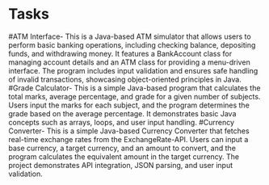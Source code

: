 # Tasks
#ATM Interface- This is a Java-based ATM simulator that allows users to perform basic banking operations, including checking balance, depositing funds, and withdrawing money. It features a BankAccount class for managing account details and an ATM class for providing a menu-driven interface. The program includes input validation and ensures safe handling of invalid transactions, showcasing object-oriented principles in Java.
#Grade Calculator- This is a simple Java-based program that calculates the total marks, average percentage, and grade for a given number of subjects. Users input the marks for each subject, and the program determines the grade based on the average percentage. It demonstrates basic Java concepts such as arrays, loops, and user input handling.
#Currency Converter- This is a simple Java-based Currency Converter that fetches real-time exchange rates from the ExchangeRate-API. Users can input a base currency, a target currency, and an amount to convert, and the program calculates the equivalent amount in the target currency. The project demonstrates API integration, JSON parsing, and user input validation.
